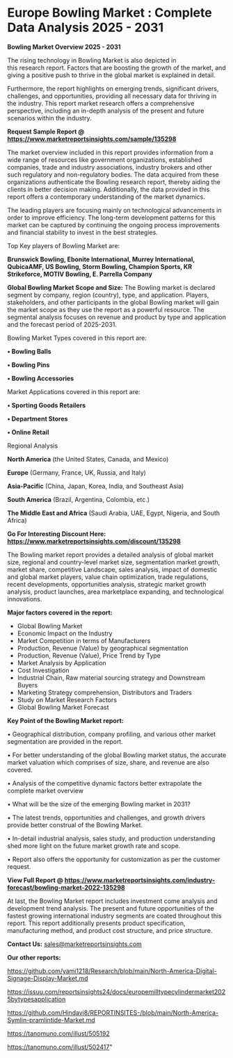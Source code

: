  # Europe Bowling Market : Complete Data Analysis 2025 - 2031

<Strong> Bowling Market Overview 2025 - 2031</strong>

The rising technology in Bowling Market is also depicted in this research report. Factors that are boosting the growth of the market, and giving a positive push to thrive in the global market is explained in detail.

Furthermore, the report highlights on emerging trends, significant drivers, challenges, and opportunities, providing all necessary data for thriving in the industry. This report market research offers a comprehensive perspective, including an in-depth analysis of the present and future scenarios within the industry.

<strong>Request Sample Report @ <a href=https://www.marketreportsinsights.com/sample/135298>https://www.marketreportsinsights.com/sample/135298</a></strong>

The market overview included in this report provides information from a wide range of resources like government organizations, established companies, trade and industry associations, industry brokers and other such regulatory and non-regulatory bodies. The data acquired from these organizations authenticate the Bowling research report, thereby aiding the clients in better decision making. Additionally, the data provided in this report offers a contemporary understanding of the market dynamics.

The leading players are focusing mainly on technological advancements in order to improve efficiency. The long-term development patterns for this market can be captured by continuing the ongoing process improvements and financial stability to invest in the best strategies.

Top Key players of Bowling Market are:

<strong>Brunswick Bowling, Ebonite International, Murrey International, QubicaAMF, US Bowling, Storm Bowling, Champion Sports, KR Strikeforce, MOTIV Bowling, E. Parrella Company</strong>

<strong><b>Global Bowling Market Scope and Size:</b></strong>
The Bowling market is declared segment by company, region (country), type, and application. Players, stakeholders, and other participants in the global Bowling market will gain the market scope as they use the report as a powerful resource. The segmental analysis focuses on revenue and product by type and application and the forecast period of 2025-2031.

Bowling Market Types covered in this report are:

<strong>• Bowling Balls

• Bowling Pins

• Bowling Accessories</strong>

Market Applications covered in this report are:

<strong>• Sporting Goods Retailers

• Department Stores

• Online Retail</strong> 

Regional Analysis

<strong>North America</strong> (the United States, Canada, and Mexico)

<strong>Europe</strong> (Germany, France, UK, Russia, and Italy)

<strong>Asia-Pacific</strong> (China, Japan, Korea, India, and Southeast Asia)

<strong>South America</strong> (Brazil, Argentina, Colombia, etc.)

<strong>The Middle East and Africa</strong> (Saudi Arabia, UAE, Egypt, Nigeria, and South Africa)

<strong>Go For Interesting Discount Here: <a href=https://www.marketreportsinsights.com/discount/135298>https://www.marketreportsinsights.com/discount/135298</a></strong>

The Bowling market report provides a detailed analysis of global market size, regional and country-level market size, segmentation market growth, market share, competitive Landscape, sales analysis, impact of domestic and global market players, value chain optimization, trade regulations, recent developments, opportunities analysis, strategic market growth analysis, product launches, area marketplace expanding, and technological innovations.

<strong><b>Major factors covered in the report:</b></strong>
<ul>
  <li>Global Bowling Market </li>
  <li>Economic Impact on the Industry</li>
  <li>Market Competition in terms of Manufacturers</li>
  <li>Production, Revenue (Value) by geographical segmentation</li>
  <li>Production, Revenue (Value), Price Trend by Type</li>
  <li>Market Analysis by Application</li>
  <li>Cost Investigation</li>
  <li>Industrial Chain, Raw material sourcing strategy and Downstream Buyers</li>
  <li>Marketing Strategy comprehension, Distributors and Traders</li>
  <li>Study on Market Research Factors</li>
  <li>Global Bowling Market Forecast</li>
</ul>

<strong><b>Key Point of the Bowling Market report:</b></strong>

• Geographical distribution, company profiling, and various other market segmentation are provided in the report.

• For better understanding of the global Bowling market status, the accurate market valuation which comprises of size, share, and revenue are also covered.

• Analysis of the competitive dynamic factors better extrapolate the complete market overview

• What will be the size of the emerging Bowling market in 2031?

• The latest trends, opportunities and challenges, and growth drivers provide better construal of the Bowling Market.

• In-detail industrial analysis, sales study, and production understanding shed more light on the future market growth rate and scope.

• Report also offers the opportunity for customization as per the customer request.

<strong><b>View Full Report @ <a href=https://www.marketreportsinsights.com/industry-forecast/bowling-market-2022-135298>https://www.marketreportsinsights.com/industry-forecast/bowling-market-2022-135298</a></b></strong>


At last, the Bowling Market report includes investment come analysis and development trend analysis. The present and future opportunities of the fastest growing international industry segments are coated throughout this report. This report additionally presents product specification, manufacturing method, and product cost structure, and price structure.

<strong>Contact Us:</strong>
sales@marketreportsinsights.com

<strong>Our other reports:</strong>

<a href=https://github.com/yami1218/Research/blob/main/North-America-Digital-Signage-Display-Market.md>https://github.com/yami1218/Research/blob/main/North-America-Digital-Signage-Display-Market.md</a>

<a href=https://issuu.com/reportsinsights24/docs/europemilltypecylindermarket2025bytypesapplication>https://issuu.com/reportsinsights24/docs/europemilltypecylindermarket2025bytypesapplication</a>

<a href=https://github.com/Hindavi8/REPORTINSITES-/blob/main/North-America-Symlin-pramlintide-Market.md>https://github.com/Hindavi8/REPORTINSITES-/blob/main/North-America-Symlin-pramlintide-Market.md</a>

<a href=https://tanomuno.com/illust/505192>https://tanomuno.com/illust/505192</a>

<a href=https://tanomuno.com/illust/502417>https://tanomuno.com/illust/502417</a>"
